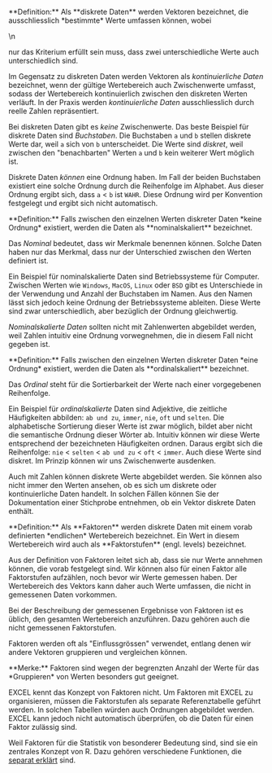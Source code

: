 <p class="alert alert-primary" markdown="1">
**Definition:** Als **diskrete Daten** werden Vektoren bezeichnet, die ausschliesslich *bestimmte* Werte umfassen können, wobei</p>\n<p> nur das Kriterium erfüllt sein muss, dass zwei unterschiedliche Werte auch unterschiedlich sind. 
</p>

Im Gegensatz zu diskreten Daten werden Vektoren als *kontinuierliche Daten* bezeichnet, wenn der gültige Wertebereich auch Zwischenwerte umfasst, sodass der Wertebereich kontinuierlich zwischen den diskreten Werten verläuft. In der Praxis werden *kontinuierliche Daten* ausschliesslich durch reelle Zahlen repräsentiert.

Bei diskreten Daten gibt es *keine* Zwischenwerte. Das beste Beispiel für diskrete Daten sind *Buchstaben*. Die Buchstaben `a` und `b` stellen diskrete Werte dar, weil `a` sich von `b` unterscheidet. Die Werte sind *diskret*, weil zwischen den "benachbarten" Werten `a` und `b` kein weiterer Wert möglich ist.

Diskrete Daten *können* eine Ordnung haben. Im Fall der beiden Buchstaben existiert eine solche Ordnung durch die Reihenfolge im Alphabet. Aus dieser Ordnung ergibt sich, dass `a` < `b` ist `WAHR`.  Diese Ordnung wird per Konvention festgelegt und ergibt sich nicht automatisch. 

<p class="alert alert-primary" markdown="1">
**Definition:** Falls zwischen den einzelnen Werten diskreter Daten *keine Ordnung* existiert, werden die Daten als **nominalskaliert** bezeichnet. 
</p>

Das *Nominal* bedeutet, dass wir Merkmale benennen können. Solche Daten haben nur das Merkmal, dass nur der Unterschied zwischen den Werten definiert ist.  

Ein Beispiel für nominalskalierte Daten sind Betriebssysteme für Computer. Zwischen Werten wie `Windows`, `MacOS`, `Linux` oder `BSD` gibt es Unterschiede in der Verwendung und Anzahl der Buchstaben im Namen. Aus den Namen lässt sich jedoch keine Ordnung der Betriebssysteme ableiten. Diese  Werte sind zwar unterschiedlich, aber bezüglich der Ordnung gleichwertig.   

*Nominalskalierte Daten* sollten nicht mit Zahlenwerten abgebildet werden, weil Zahlen intuitiv eine Ordnung vorwegnehmen, die in diesem Fall nicht gegeben ist. 

<p class="alert alert-primary" markdown="1">
**Definition:** Falls zwischen den einzelnen Werten diskreter Daten *eine Ordnung* existiert, werden die Daten als **ordinalskaliert** bezeichnet. 
</p>

Das *Ordinal* steht für die Sortierbarkeit der Werte nach einer vorgegebenen Reihenfolge. 

Ein Beispiel für *ordinalskalierte* Daten sind Adjektive, die zeitliche Häufigkeiten abbilden: `ab und zu`, `immer`, `nie`, `oft` und `selten`. Die alphabetische Sortierung dieser Werte ist zwar möglich, bildet aber nicht die semantische Ordnung dieser Wörter ab. Intuitiv können wir diese Werte entsprechend der bezeichneten Häufigkeiten ordnen. Daraus ergibt sich die Reihenfolge: `nie` < `selten` < `ab und zu` < `oft` < `immer`. Auch diese Werte sind diskret. Im Prinzip können wir uns Zwischenwerte ausdenken. 

Auch mit Zahlen können diskrete Werte abgebildet werden. Sie können also nicht immer den Werten ansehen, ob es sich um diskrete oder kontinuierliche Daten handelt. In solchen Fällen können Sie der Dokumentation einer Stichprobe entnehmen, ob ein Vektor diskrete Daten enthält. 

<p class="alert alert-primary" markdown="1">
**Definition:** Als **Faktoren** werden diskrete Daten mit einem vorab definierten *endlichen* Wertebereich bezeichnet. Ein Wert in diesem Wertebereich wird auch als **Faktorstufen** (engl. levels) bezeichnet.
</p>

Aus der Definition von Faktoren leitet sich ab, dass sie nur Werte annehmen können, die vorab festgelegt sind. Wir können also für einen Faktor alle Faktorstufen aufzählen, noch bevor wir Werte gemessen haben. Der Wertebereich des Vektors kann daher auch Werte umfassen, die nicht in gemessenen Daten vorkommen. 

<p class="alert alert-success" markdown="1">
Bei der Beschreibung der gemessenen Ergebnisse von Faktoren ist es üblich, den gesamten Wertebereich anzuführen. Dazu gehören auch die nicht gemessenen Faktorstufen.
</p>

Faktoren werden oft als "Einflussgrössen" verwendet, entlang denen wir andere Vektoren gruppieren und vergleichen können.

<p class="alert alert-success" markdown="1">
**Merke:** Faktoren sind wegen der begrenzten Anzahl der Werte für das *Gruppieren* von Werten besonders gut geeignet.
</p>

EXCEL kennt das Konzept von Faktoren nicht. Um Faktoren mit EXCEL zu organisieren, müssen die Faktorstufen als separate Referenztabelle geführt werden. In solchen Tabellen würden auch Ordnungen abgebildet werden. EXCEL kann jedoch nicht automatisch überprüfen, ob die Daten für einen Faktor zulässig sind.

Weil Faktoren für die Statistik von besonderer Bedeutung sind, sind sie ein zentrales Konzept von R. Dazu gehören verschiedene Funktionen, die [separat erklärt](https://moodle.zhaw.ch/mod/page/view.php?id=635258) sind.
